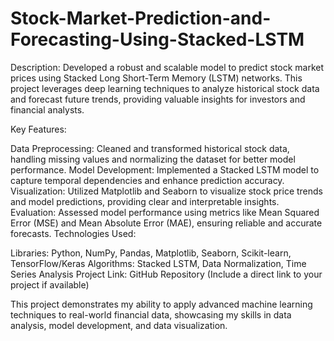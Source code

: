 # Stock-Market-Prediction-and-Forecasting-Using-Stacked-LSTM

Description:
Developed a robust and scalable model to predict stock market prices using Stacked Long Short-Term Memory (LSTM) networks. This project leverages deep learning techniques to analyze historical stock data and forecast future trends, providing valuable insights for investors and financial analysts.

Key Features:

Data Preprocessing: Cleaned and transformed historical stock data, handling missing values and normalizing the dataset for better model performance.
Model Development: Implemented a Stacked LSTM model to capture temporal dependencies and enhance prediction accuracy.
Visualization: Utilized Matplotlib and Seaborn to visualize stock price trends and model predictions, providing clear and interpretable insights.
Evaluation: Assessed model performance using metrics like Mean Squared Error (MSE) and Mean Absolute Error (MAE), ensuring reliable and accurate forecasts.
Technologies Used:

Libraries: Python, NumPy, Pandas, Matplotlib, Seaborn, Scikit-learn, TensorFlow/Keras
Algorithms: Stacked LSTM, Data Normalization, Time Series Analysis
Project Link:
GitHub Repository (Include a direct link to your project if available)

This project demonstrates my ability to apply advanced machine learning techniques to real-world financial data, showcasing my skills in data analysis, model development, and data visualization.
